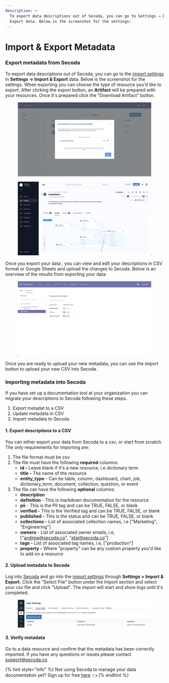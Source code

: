 ```yaml
---
description: >-
  To export data descriptions out of Secoda, you can go to Settings → Data →
  Export data. Below is the screenshot for the settings:
---
```


# Import & Export Metadata

### E**xport metadata from Secoda** <a href="#h_3a4bfd6458" id="h_3a4bfd6458"></a>

To export data descriptions out of Secoda, you can go to the [import settings](https://app.secoda.co/settings/import) in **Settings → Import & Export** data. Below is the screenshot for the settings. When exporting you can choose the type of resource you'd like to export. After clicking the export button, an **Artifact** will be prepared with your resources. Once it's prepared click the "Download Artifact" button.

<figure><img src="../../.gitbook/assets/image.png" alt=""><figcaption></figcaption></figure>

<figure><img src="../../.gitbook/assets/image (11).png" alt=""><figcaption></figcaption></figure>

Once you export your data , you can view and edit your descriptions in CSV format or Google Sheets and upload the changes to Secoda. Below is an overview of the results from exporting your data:

<figure><img src="../../.gitbook/assets/image (5).png" alt=""><figcaption></figcaption></figure>

Once you are ready to upload your new metadata, you can use the import button to upload your new CSV into Secoda.

### **Importing metadata into Secoda**

If you have set up a documentation tool at your organization you can migrate your descriptions to Secoda following these steps.

1. Export metadat to a CSV
2. Update metadata in CSV
3. Import metadata to Secoda

#### 1. Export descriptions to a CSV <a href="#h_da2aba5589" id="h_da2aba5589"></a>

You can either export your data from Secoda to a csv, or start from scratch. The only requirements for importing are:

1. The file format must be csv
2. The file must have the following **required** columns:
   * **id -** Leave blank if it's a new resource, i.e dictionary term
   * **title -** The name of the resource
   * **entity\_type** - Can be table, column, dashboard, chart, job, dictionary\_term, document, collection, question, or event
3. The file can have the following **optional** columns:
   * **description**
   * **definition** - This is markdown documentation for the resource
   * **pii** - This is the PII tag and can be TRUE, FALSE, or blank
   * **verified -** This is the Verified tag and can be TRUE, FALSE, or blank
   * **published -** This is the status and can be TRUE, FALSE, or blank
   * **collections -** List of associated collection names, i.e \["Marketing", "Engineering"]
   * **owners** - List of associated owner emails, i.e, \["andrew@secoda.co", "etai@secoda.co"]
   * **tags -** List of associated tag names, i.e, \["production"]
   * **property -** Where "property" can be any custom property you'd like to add on a resource

#### 2. Upload metadata to Secoda <a href="#h_1114a0b4bd" id="h_1114a0b4bd"></a>

Log into [Secoda](https://app.secoda.co) and go into the [import settings](https://app.secoda.co/settings/import) through **Settings > Import & Export.** Click the "Select File" button under the Import section and select your csv file and click "Upload". The import will start and show logs until it's completed.

<figure><img src="../../.gitbook/assets/image (12).png" alt=""><figcaption></figcaption></figure>

#### 3. Verify metadata <a href="#h_47949f1af3" id="h_47949f1af3"></a>

Go to a data resource and confirm that the metadata has been correctly imported. If you have any questions or issues please contact support@secoda.co

{% hint style="info" %}
Not using Secoda to manage your data documentation yet? Sign up for free [here](http://app.secoda.co/) 👈
{% endhint %}
